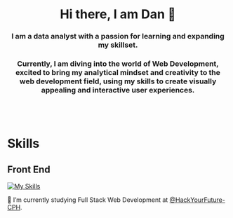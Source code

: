 # <div style="text-align: center">Hi there, I am Dan 👋 </div>


###  <div style="text-align: center"> I am a data analyst with a passion for learning and expanding my skillset.</div>
### <div style="text-align: center">Currently, I am diving into the world of Web Development, excited to bring my analytical mindset and creativity to the web development field, using my skills to create visually appealing and interactive user experiences. </div>
# 

<br>

# Skills

## Front End
[![My Skills](https://skills.thijs.gg/icons?i=html,css,js,tailwind,figma,react,nextjs&theme=light)](https://skills.thijs.gg)

🌱 I’m currently studying Full Stack Web Development at [@HackYourFuture-CPH](https://github.com/HackYourFuture-CPH).
